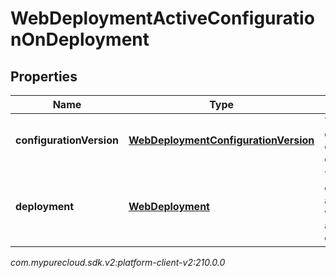 # WebDeploymentActiveConfigurationOnDeployment


## Properties

| Name | Type | Description | Notes |
| ------------ | ------------- | ------------- | ------------- |
| **configurationVersion** | [**WebDeploymentConfigurationVersion**](WebDeploymentConfigurationVersion) | The active configuration on a deployment |  [optional] |
| **deployment** | [**WebDeployment**](WebDeployment) | The web deployment associated with the active configuration |  [optional] |




_com.mypurecloud.sdk.v2:platform-client-v2:210.0.0_
